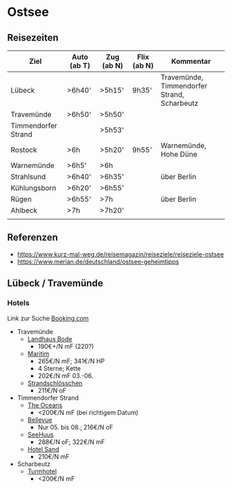 # Ostsee

## Reisezeiten

| Ziel                | Auto (ab T) | Zug (ab N) | Flix (ab N) | Kommentar                                   |
|---------------------|-------------|------------|-------------|---------------------------------------------|
| Lübeck              | >6h40'      | >5h15'     | 9h35'       | Travemünde, Timmendorfer Strand, Scharbeutz |
| Travemünde          | >6h50'      | >5h50'     |             |                                             |
| Timmendorfer Strand |             | >5h53'     |             |                                             |
| Rostock             | >6h         | >5h20'     | 9h55'       | Warnemünde, Hohe Düne                       |
| Warnemünde          | >6h5'       | >6h        |             |                                             |
| Strahlsund          | >6h40'      | >6h35'     |             | über Berlin                                 |
| Kühlungsborn        | >6h20'      | >6h55'     |             |                                             |
| Rügen               | >6h55'      | >7h        |             | über Berlin                                 |
| Ahlbeck             | >7h         | >7h20'     |             |                                             |
|                     |             |            |             |                                             |


## Referenzen
* https://www.kurz-mal-weg.de/reisemagazin/reiseziele/reiseziele-ostsee
* https://www.merian.de/deutschland/ostsee-geheimtipps

## Lübeck / Travemünde

### Hotels

Link zur Suche
[Booking.com](https://www.booking.com/searchresults.de.html?label=gen173nr-1BCAEoggI46AdIM1gEaDuIAQGYAQe4ARnIAQ_YAQHoAQGIAgGoAgO4ApbqhcMGwAIB0gIkMjgwMWE2YTAtZjc0Mi00YmRmLTkwYTMtOTkyN2Q5M2I5OTVj2AIF4AIB&sid=ff7aefba323bbd61a289d094ee3715e1&aid=304142&ss=Travem%C3%BCnde%2C+Schleswig-Holstein%2C+Deutschland&efdco=1&lang=de&src=index&dest_id=-1832925&dest_type=city&place_id=city%2F-1832925&ac_position=0&ac_click_type=b&ac_langcode=de&ac_suggestion_list_length=5&search_selected=true&search_pageview_id=2906798bd2c30ac8&checkin=2025-08-04&checkout=2025-08-07&group_adults=2&no_rooms=1&group_children=0&flex_window=2&nflt=price%3DEUR-min-270-1%3Bmealplan%3D1%3Boos%3D1)

* Travemünde
  * [Landhaus Bode](https://landhaus-bode.de/)
    * 190€+/N mF (220?)
  * [Maritim](https://www.maritim.de/de/hotels/deutschland/strandhotel-travemuende-ostsee/unser-hotel)
    * 265€/N mF; 341€/N HP
    * 4 Sterne; Kette
    * 202€/N mF 03.-06.
  * [Strandschlösschen](https://www.hotel-strandschloesschen.de/)
    * 211€/N oF
* Timmendorfer Strand
  * [The Oceans](https://the-oceans.de/)
    * <200€/N mF (bei richtigem Datum)
  * [Bellevue](https://www.ostseebellevue.de/)
    * Nur 05. bis 08.; 216€/N oF
  * [SeeHuus](https://www.seehuus-hotel.de/)
    * 288€/N oF; 322€/N mF
  * [Hotel Sand](https://www.hotelsand.de/)
    * 210€/N mF
* Scharbeutz
  * [Turmhotel](https://www.turmhotel-scharbeutz.de/)
    * <200€/N mF